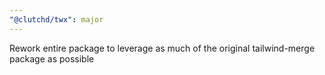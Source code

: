 ```yaml
---
"@clutchd/twx": major
---
```


Rework entire package to leverage as much of the original tailwind-merge package as possible
